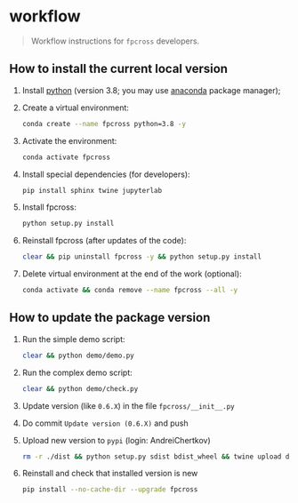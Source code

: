 # workflow

> Workflow instructions for `fpcross` developers.


## How to install the current local version

1. Install [python](https://www.python.org) (version 3.8; you may use [anaconda](https://www.anaconda.com) package manager);

2. Create a virtual environment:
    ```bash
    conda create --name fpcross python=3.8 -y
    ```

3. Activate the environment:
    ```bash
    conda activate fpcross
    ```

4. Install special dependencies (for developers):
    ```bash
    pip install sphinx twine jupyterlab
    ```

5. Install fpcross:
    ```bash
    python setup.py install
    ```

6. Reinstall fpcross (after updates of the code):
    ```bash
    clear && pip uninstall fpcross -y && python setup.py install
    ```

7. Delete virtual environment at the end of the work (optional):
    ```bash
    conda activate && conda remove --name fpcross --all -y
    ```


## How to update the package version

1. Run the simple demo script:
    ```bash
    clear && python demo/demo.py
    ```

2. Run the complex demo script:
    ```bash
    clear && python demo/check.py
    ```

3. Update version (like `0.6.X`) in the file `fpcross/__init__.py`

4. Do commit `Update version (0.6.X)` and push

5. Upload new version to `pypi` (login: AndreiChertkov)
    ```bash
    rm -r ./dist && python setup.py sdist bdist_wheel && twine upload dist/*
    ```

6. Reinstall and check that installed version is new
    ```bash
    pip install --no-cache-dir --upgrade fpcross
    ```
